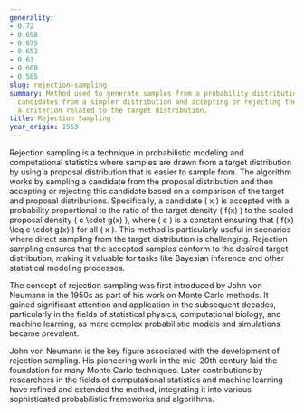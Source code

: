 ```yaml
---
generality:
- 0.72
- 0.698
- 0.675
- 0.652
- 0.63
- 0.608
- 0.585
slug: rejection-sampling
summary: Method used to generate samples from a probability distribution by proposing
  candidates from a simpler distribution and accepting or rejecting them based on
  a criterion related to the target distribution.
title: Rejection Sampling
year_origin: 1953
---
```


Rejection sampling is a technique in probabilistic modeling and computational statistics where samples are drawn from a target distribution by using a proposal distribution that is easier to sample from. The algorithm works by sampling a candidate from the proposal distribution and then accepting or rejecting this candidate based on a comparison of the target and proposal distributions. Specifically, a candidate \( x \) is accepted with a probability proportional to the ratio of the target density \( f(x) \) to the scaled proposal density \( c \cdot g(x) \), where \( c \) is a constant ensuring that \( f(x) \leq c \cdot g(x) \) for all \( x \). This method is particularly useful in scenarios where direct sampling from the target distribution is challenging. Rejection sampling ensures that the accepted samples conform to the desired target distribution, making it valuable for tasks like Bayesian inference and other statistical modeling processes.

The concept of rejection sampling was first introduced by John von Neumann in the 1950s as part of his work on Monte Carlo methods. It gained significant attention and application in the subsequent decades, particularly in the fields of statistical physics, computational biology, and machine learning, as more complex probabilistic models and simulations became prevalent.

John von Neumann is the key figure associated with the development of rejection sampling. His pioneering work in the mid-20th century laid the foundation for many Monte Carlo techniques. Later contributions by researchers in the fields of computational statistics and machine learning have refined and extended the method, integrating it into various sophisticated probabilistic frameworks and algorithms.